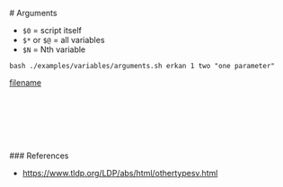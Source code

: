 # Arguments

- `$0` = script itself
- `$*` or `$@` = all variables
- `$N` = Nth variable

```
bash ./examples/variables/arguments.sh erkan 1 two "one parameter"
```

[filename](../../examples/variables/arguments.sh ':include :type=code bash')


<br><br><br><br><br>

### References
- https://www.tldp.org/LDP/abs/html/othertypesv.html
